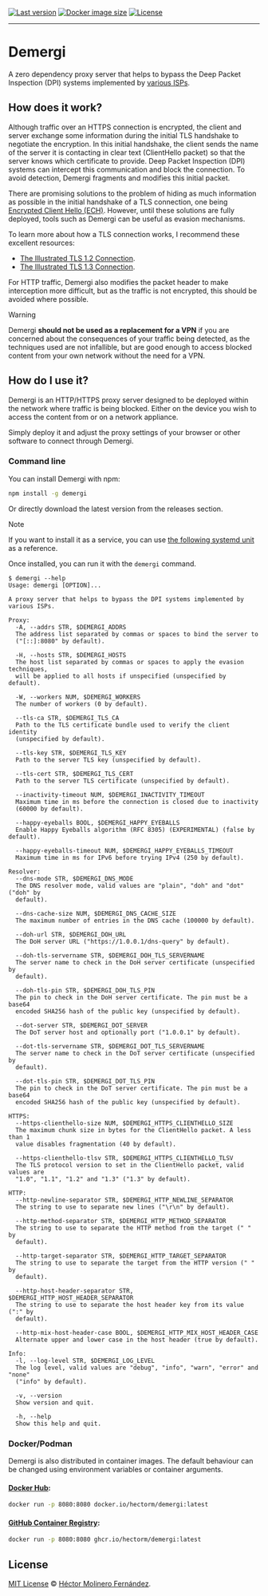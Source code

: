 [![Last version](https://img.shields.io/github/v/release/hectorm/demergi?label=version)](https://github.com/hectorm/demergi/releases)
[![Docker image size](https://img.shields.io/docker/image-size/hectorm/demergi/latest?label=docker%20image%20size)](https://hub.docker.com/r/hectorm/demergi/tags)
[![License](https://img.shields.io/github/license/hectorm/demergi?label=license)](./LICENSE.md)

---

# Demergi

A zero dependency proxy server that helps to bypass the Deep Packet Inspection (DPI) systems implemented by [various ISPs](./ISP.md).

## How does it work?

Although traffic over an HTTPS connection is encrypted, the client and server exchange some information during the initial TLS handshake to negotiate the encryption. In this initial handshake, the client sends the name of the server it is contacting in clear text (ClientHello packet) so that the server knows which certificate to provide. Deep Packet Inspection (DPI) systems can intercept this communication and block the connection. To avoid detection, Demergi fragments and modifies this initial packet.

There are promising solutions to the problem of hiding as much information as possible in the initial handshake of a TLS connection, one being [Encrypted Client Hello (ECH)](https://datatracker.ietf.org/doc/html/draft-ietf-tls-esni). However, until these solutions are fully deployed, tools such as Demergi can be useful as evasion mechanisms.

To learn more about how a TLS connection works, I recommend these excellent resources:

- [The Illustrated TLS 1.2 Connection](https://tls12.xargs.org).
- [The Illustrated TLS 1.3 Connection](https://tls13.xargs.org).

For HTTP traffic, Demergi also modifies the packet header to make interception more difficult, but as the traffic is not encrypted, this should be avoided where possible.

> [!WARNING]
> Demergi **should not be used as a replacement for a VPN** if you are concerned about the consequences of your traffic being detected, as the techniques used are not infallible, but are good enough to access blocked content from your own network without the need for a VPN.

## How do I use it?

Demergi is an HTTP/HTTPS proxy server designed to be deployed within the network where traffic is being blocked. Either on the device you wish to access the content from or on a network appliance.

Simply deploy it and adjust the proxy settings of your browser or other software to connect through Demergi.

### Command line

You can install Demergi with npm:

```sh
npm install -g demergi
```

Or directly download the latest version from the releases section.

> [!NOTE]
> If you want to install it as a service, you can use [the following systemd unit](./resources/systemd/demergi.service) as a reference.

Once installed, you can run it with the `demergi` command.

```
$ demergi --help
Usage: demergi [OPTION]...

A proxy server that helps to bypass the DPI systems implemented by various ISPs.

Proxy:
  -A, --addrs STR, $DEMERGI_ADDRS
  The address list separated by commas or spaces to bind the server to
  ("[::]:8080" by default).

  -H, --hosts STR, $DEMERGI_HOSTS
  The host list separated by commas or spaces to apply the evasion techniques,
  will be applied to all hosts if unspecified (unspecified by default).

  -W, --workers NUM, $DEMERGI_WORKERS
  The number of workers (0 by default).

  --tls-ca STR, $DEMERGI_TLS_CA
  Path to the TLS certificate bundle used to verify the client identity
  (unspecified by default).

  --tls-key STR, $DEMERGI_TLS_KEY
  Path to the server TLS key (unspecified by default).

  --tls-cert STR, $DEMERGI_TLS_CERT
  Path to the server TLS certificate (unspecified by default).

  --inactivity-timeout NUM, $DEMERGI_INACTIVITY_TIMEOUT
  Maximum time in ms before the connection is closed due to inactivity
  (60000 by default).

  --happy-eyeballs BOOL, $DEMERGI_HAPPY_EYEBALLS
  Enable Happy Eyeballs algorithm (RFC 8305) (EXPERIMENTAL) (false by default).

  --happy-eyeballs-timeout NUM, $DEMERGI_HAPPY_EYEBALLS_TIMEOUT
  Maximum time in ms for IPv6 before trying IPv4 (250 by default).

Resolver:
  --dns-mode STR, $DEMERGI_DNS_MODE
  The DNS resolver mode, valid values are "plain", "doh" and "dot" ("doh" by
  default).

  --dns-cache-size NUM, $DEMERGI_DNS_CACHE_SIZE
  The maximum number of entries in the DNS cache (100000 by default).

  --doh-url STR, $DEMERGI_DOH_URL
  The DoH server URL ("https://1.0.0.1/dns-query" by default).

  --doh-tls-servername STR, $DEMERGI_DOH_TLS_SERVERNAME
  The server name to check in the DoH server certificate (unspecified by
  default).

  --doh-tls-pin STR, $DEMERGI_DOH_TLS_PIN
  The pin to check in the DoH server certificate. The pin must be a base64
  encoded SHA256 hash of the public key (unspecified by default).

  --dot-server STR, $DEMERGI_DOT_SERVER
  The DoT server host and optionally port ("1.0.0.1" by default).

  --dot-tls-servername STR, $DEMERGI_DOT_TLS_SERVERNAME
  The server name to check in the DoT server certificate (unspecified by
  default).

  --dot-tls-pin STR, $DEMERGI_DOT_TLS_PIN
  The pin to check in the DoT server certificate. The pin must be a base64
  encoded SHA256 hash of the public key (unspecified by default).

HTTPS:
  --https-clienthello-size NUM, $DEMERGI_HTTPS_CLIENTHELLO_SIZE
  The maximum chunk size in bytes for the ClientHello packet. A less than 1
  value disables fragmentation (40 by default).

  --https-clienthello-tlsv STR, $DEMERGI_HTTPS_CLIENTHELLO_TLSV
  The TLS protocol version to set in the ClientHello packet, valid values are
  "1.0", "1.1", "1.2" and "1.3" ("1.3" by default).

HTTP:
  --http-newline-separator STR, $DEMERGI_HTTP_NEWLINE_SEPARATOR
  The string to use to separate new lines ("\r\n" by default).

  --http-method-separator STR, $DEMERGI_HTTP_METHOD_SEPARATOR
  The string to use to separate the HTTP method from the target (" " by
  default).

  --http-target-separator STR, $DEMERGI_HTTP_TARGET_SEPARATOR
  The string to use to separate the target from the HTTP version (" " by
  default).

  --http-host-header-separator STR, $DEMERGI_HTTP_HOST_HEADER_SEPARATOR
  The string to use to separate the host header key from its value (":" by
  default).

  --http-mix-host-header-case BOOL, $DEMERGI_HTTP_MIX_HOST_HEADER_CASE
  Alternate upper and lower case in the host header (true by default).

Info:
  -l, --log-level STR, $DEMERGI_LOG_LEVEL
  The log level, valid values are "debug", "info", "warn", "error" and "none"
  ("info" by default).

  -v, --version
  Show version and quit.

  -h, --help
  Show this help and quit.
```

### Docker/Podman

Demergi is also distributed in container images. The default behaviour can be changed using environment variables or container arguments.

#### [Docker Hub](https://hub.docker.com/r/hectorm/demergi/tags):

```sh
docker run -p 8080:8080 docker.io/hectorm/demergi:latest
```

#### [GitHub Container Registry](https://github.com/hectorm/demergi/pkgs/container/demergi):

```sh
docker run -p 8080:8080 ghcr.io/hectorm/demergi:latest
```

## License

[MIT License](./LICENSE.md) © [Héctor Molinero Fernández](https://hector.molinero.dev/).

